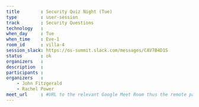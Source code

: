 ```yaml
---
title        : Security Quiz Night (Tue)
type         : user-session
track        : Security Questions
technology   :
when_day     : Tue
when_time    : Eve-1
room_id      : villa-4
session_slack: https://os-summit.slack.com/messages/CAV7B4D1S
status       : ok
organizers   :
description  :
participants :
organizers   :
    - John Fitzgerald
    - Rachel Power
meet_url     : #URL to the relevant Google Meet Room thus the remote participants can join a session
---
```

